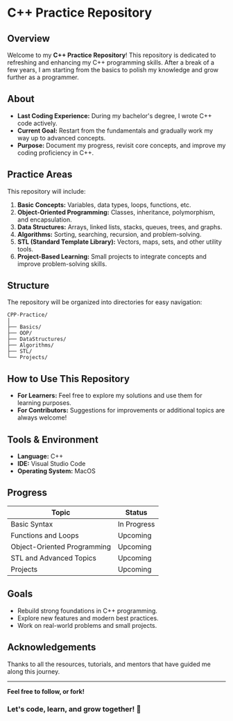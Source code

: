 # C++ Practice Repository

## Overview
Welcome to my **C++ Practice Repository**! This repository is dedicated to refreshing and enhancing my C++ programming skills. After a break of a few years, I am starting from the basics to polish my knowledge and grow further as a programmer.

## About
- **Last Coding Experience:** During my bachelor's degree, I wrote C++ code actively.
- **Current Goal:** Restart from the fundamentals and gradually work my way up to advanced concepts.
- **Purpose:** Document my progress, revisit core concepts, and improve my coding proficiency in C++.

## Practice Areas
This repository will include:
1. **Basic Concepts:** Variables, data types, loops, functions, etc.
2. **Object-Oriented Programming:** Classes, inheritance, polymorphism, and encapsulation.
3. **Data Structures:** Arrays, linked lists, stacks, queues, trees, and graphs.
4. **Algorithms:** Sorting, searching, recursion, and problem-solving.
5. **STL (Standard Template Library):** Vectors, maps, sets, and other utility tools.
6. **Project-Based Learning:** Small projects to integrate concepts and improve problem-solving skills.

## Structure
The repository will be organized into directories for easy navigation:
```
CPP-Practice/
│
├── Basics/
├── OOP/
├── DataStructures/
├── Algorithms/
├── STL/
└── Projects/
```

## How to Use This Repository
- **For Learners:** Feel free to explore my solutions and use them for learning purposes.
- **For Contributors:** Suggestions for improvements or additional topics are always welcome!

## Tools & Environment
- **Language:** C++
- **IDE:** Visual Studio Code
- **Operating System:**  MacOS

## Progress
| Topic                          | Status        |
|--------------------------------|---------------|
| Basic Syntax                   | In Progress   |
| Functions and Loops            | Upcoming      |
| Object-Oriented Programming    | Upcoming      |
| STL and Advanced Topics        | Upcoming      |
| Projects                       | Upcoming      |

## Goals
- Rebuild strong foundations in C++ programming.
- Explore new features and modern best practices.
- Work on real-world problems and small projects.

## Acknowledgements
Thanks to all the resources, tutorials, and mentors that have guided me along this journey.

---
**Feel free to follow, or fork!** 

### Let's code, learn, and grow together! 🚀
